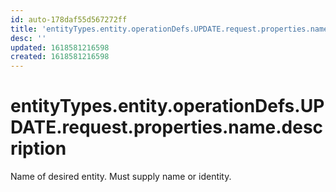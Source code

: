 ```yaml
---
id: auto-178daf55d567272ff
title: 'entityTypes.entity.operationDefs.UPDATE.request.properties.name.description'
desc: ''
updated: 1618581216598
created: 1618581216598
---
```

# entityTypes.entity.operationDefs.UPDATE.request.properties.name.description

Name of desired entity. Must supply name or identity.